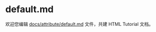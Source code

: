 default.md
===

欢迎您编辑 <a target="__blank" href="https://github.com/jaywcjlove/html-tutorial/blob/main/docs/attribute/default.md">docs/attribute/default.md</a> 文件，共建 HTML Tutorial 文档。